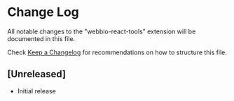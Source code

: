 # Change Log

All notable changes to the "webbio-react-tools" extension will be documented in this file.

Check [Keep a Changelog](http://keepachangelog.com/) for recommendations on how to structure this file.

## [Unreleased]

- Initial release